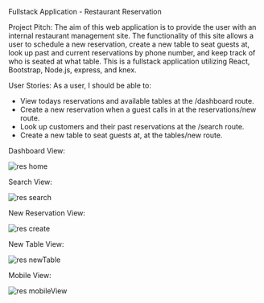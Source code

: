 Fullstack Application - Restaurant Reservation

Project Pitch: The aim of this web application is to provide the user with an internal restaurant management site. The functionality of this site allows a user to schedule a new reservation, create a new table to seat guests at, look up past and current reservations by phone number, and keep track of who is seated at what table. This is a fullstack application utilizing React, Bootstrap, Node.js, express, and knex.

User Stories: As a user, I should be able to:
* View todays reservations and available tables at the /dashboard route.
* Create a new reservation when a guest calls in at the reservations/new route.
* Look up customers and their past reservations at the /search route.
* Create a new table to seat guests at, at the tables/new route.

Dashboard View:

![res home](https://github.com/AuroraHusong/newRestaurantRes/assets/90487267/f8d48845-d401-45fe-8133-e6bd2c91ed10)

Search View:
  
![res search](https://github.com/AuroraHusong/newRestaurantRes/assets/90487267/5ab949e4-7e81-410c-956f-1cf327d95014)

New Reservation View:

![res create](https://github.com/AuroraHusong/newRestaurantRes/assets/90487267/dbd1df78-b61c-476c-a75d-12dbddb17e09)

New Table View:

![res newTable](https://github.com/AuroraHusong/newRestaurantRes/assets/90487267/42b753af-46a2-45cc-af5a-d87a99748e7d)

Mobile View:

![res mobileView](https://github.com/AuroraHusong/newRestaurantRes/assets/90487267/e51b98ab-3ba8-4cb3-92d5-610bd50f03d1)
